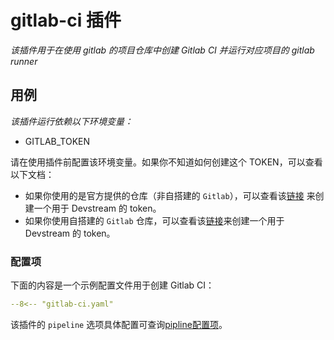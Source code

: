 # gitlab-ci 插件

_该插件用于在使用 gitlab 的项目仓库中创建 Gitlab CI 并运行对应项目的 gitlab runner_

## 用例

_该插件运行依赖以下环境变量：_

- GITLAB_TOKEN

请在使用插件前配置该环境变量。如果你不知道如何创建这个 TOKEN，可以查看以下文档：

- 如果你使用的是官方提供的仓库（非自搭建的 `Gitlab`），可以查看该[链接](https://gitlab.com/-/profile/personal_access_tokens?name=DevStream+Access+token&scopes=api) 来创建一个用于 Devstream 的 token。
- 如果你使用自搭建的 `Gitlab` 仓库，可以查看该[链接](https://gitlab.com/-/profile/personal_access_tokens?name=DevStream+Access+token&scopes=api)来创建一个用于 Devstream 的 token。

### 配置项
下面的内容是一个示例配置文件用于创建 Gitlab CI：

``` yaml
--8<-- "gitlab-ci.yaml"
```

该插件的 `pipeline` 选项具体配置可查询[pipline配置项](pipeline.zh.md)。
